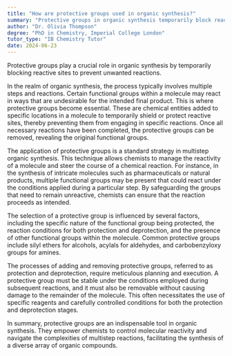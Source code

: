 ```yaml
---
title: "How are protective groups used in organic synthesis?"
summary: "Protective groups in organic synthesis temporarily block reactive sites, preventing unwanted reactions during chemical processes. They are essential for achieving desired outcomes in complex molecular constructions."
author: "Dr. Olivia Thompson"
degree: "PhD in Chemistry, Imperial College London"
tutor_type: "IB Chemistry Tutor"
date: 2024-06-23
---
```


Protective groups play a crucial role in organic synthesis by temporarily blocking reactive sites to prevent unwanted reactions.

In the realm of organic synthesis, the process typically involves multiple steps and reactions. Certain functional groups within a molecule may react in ways that are undesirable for the intended final product. This is where protective groups become essential. These are chemical entities added to specific locations in a molecule to temporarily shield or protect reactive sites, thereby preventing them from engaging in specific reactions. Once all necessary reactions have been completed, the protective groups can be removed, revealing the original functional groups.

The application of protective groups is a standard strategy in multistep organic synthesis. This technique allows chemists to manage the reactivity of a molecule and steer the course of a chemical reaction. For instance, in the synthesis of intricate molecules such as pharmaceuticals or natural products, multiple functional groups may be present that could react under the conditions applied during a particular step. By safeguarding the groups that need to remain unreactive, chemists can ensure that the reaction proceeds as intended.

The selection of a protective group is influenced by several factors, including the specific nature of the functional group being protected, the reaction conditions for both protection and deprotection, and the presence of other functional groups within the molecule. Common protective groups include silyl ethers for alcohols, acylals for aldehydes, and carbobenzyloxy groups for amines.

The processes of adding and removing protective groups, referred to as protection and deprotection, require meticulous planning and execution. A protective group must be stable under the conditions employed during subsequent reactions, and it must also be removable without causing damage to the remainder of the molecule. This often necessitates the use of specific reagents and carefully controlled conditions for both the protection and deprotection stages.

In summary, protective groups are an indispensable tool in organic synthesis. They empower chemists to control molecular reactivity and navigate the complexities of multistep reactions, facilitating the synthesis of a diverse array of organic compounds.
    